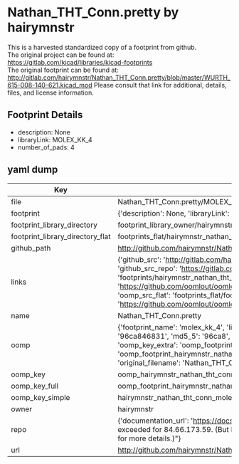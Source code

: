 # Nathan_THT_Conn.pretty by hairymnstr  
This is a harvested standardized copy of a footprint from github.  
The original project can be found at:  
https://gitlab.com/kicad/libraries/kicad-footprints  
The original footprint can be found at:
http://gitlab.com/hairymnstr/Nathan_THT_Conn.pretty/blob/master/WURTH_615-008-140-621.kicad_mod
Please consult that link for additional, details, files, and license information.  
## Footprint Details
* description: None  
* libraryLink: MOLEX_KK_4  
* number_of_pads: 4  
## yaml dump  
| Key | Value |  
| --- | --- |  
| file | Nathan_THT_Conn.pretty/MOLEX_KK_4.kicad_mod |  
| footprint | {'description': None, 'libraryLink': 'MOLEX_KK_4', 'number_of_pads': 4} |  
| footprint_library_directory | footprint_library_owner/hairymnstr_Nathan_THT_Conn.pretty |  
| footprint_library_directory_flat | footprints_flat/hairymnstr_nathan_tht_conn_molex_kk_4/working |  
| github_path | http://github.com/hairymnstr/Nathan_THT_Conn.pretty/blob/master/MOLEX_KK_4.kicad_mod |  
| links | {'github_src': 'http://gitlab.com/hairymnstr/Nathan_THT_Conn.pretty/blob/master/WURTH_615-008-140-621.kicad_mod', 'github_src_repo': 'https://gitlab.com/kicad/libraries/kicad-footprints', 'oomp_bot': 'footprints/hairymnstr_nathan_tht_conn_molex_kk_4/working', 'oomp_bot_github': 'https://github.com/oomlout/oomlout_oomp_footprint_bot/tree/main/footprints/hairymnstr_nathan_tht_conn_molex_kk_4/working', 'oomp_src_flat': 'footprints_flat/footprints_flat/hairymnstr_nathan_tht_conn_molex_kk_4/working', 'oomp_src_flat_github': 'https://github.com/oomlout/oomlout_oomp_footprint_src/tree/main/footprints_flat/hairymnstr_nathan_tht_conn_molex_kk_4/working'} |  
| name | Nathan_THT_Conn.pretty |  
| oomp | {'footprint_name': 'molex_kk_4', 'library_name': 'nathan_tht_conn', 'md5': '96ca846831f35d9f52cf3234fa90f26a', 'md5_10': '96ca846831', 'md5_5': '96ca8', 'md5_6': '96ca84', 'oomp_key': 'oomp_hairymnstr_nathan_tht_conn_molex_kk_4', 'oomp_key_extra': 'oomp_footprint_hairymnstr_nathan_tht_conn_molex_kk_4', 'oomp_key_full': 'oomp_footprint_hairymnstr_nathan_tht_conn_molex_kk_4_96ca84', 'oomp_key_simple': 'hairymnstr_nathan_tht_conn_molex_kk_4', 'original_filename': 'Nathan_THT_Conn.pretty/MOLEX_KK_4.kicad_mod', 'owner_name': 'hairymnstr'} |  
| oomp_key | oomp_hairymnstr_nathan_tht_conn_molex_kk_4 |  
| oomp_key_full | oomp_footprint_hairymnstr_nathan_tht_conn_molex_kk_4 |  
| oomp_key_simple | hairymnstr_nathan_tht_conn_molex_kk_4 |  
| owner | hairymnstr |  
| repo | {'documentation_url': 'https://docs.github.com/rest/overview/resources-in-the-rest-api#rate-limiting', 'message': "API rate limit exceeded for 84.66.173.59. (But here's the good news: Authenticated requests get a higher rate limit. Check out the documentation for more details.)"} |  
| url | http://github.com/hairymnstr/Nathan_THT_Conn.pretty |  

